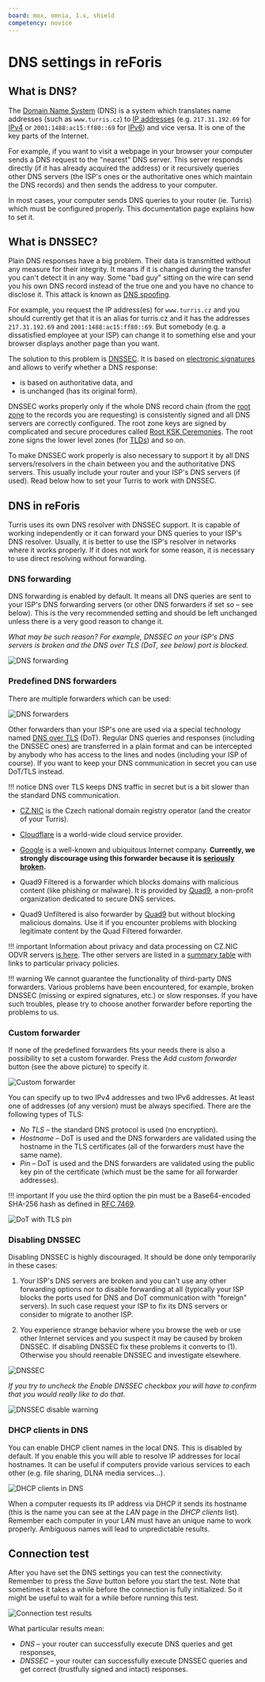 ```yaml
---
board: mox, omnia, 1.x, shield
competency: novice
---
```

# DNS settings in reForis

<!--what-is-dns-start-->

## What is DNS?

The [Domain Name System](https://en.wikipedia.org/wiki/Domain_Name_System)
(DNS) is a system which translates name addresses (such as `www.turris.cz`)
to [IP addresses](https://en.wikipedia.org/wiki/IP_address) (e.g.
`217.31.192.69` for [IPv4](https://en.wikipedia.org/wiki/IPv4) or
`2001:1488:ac15:ff80::69` for [IPv6](https://en.wikipedia.org/wiki/IPv6))
and vice versa. It is one of the key parts of the Internet.

For example, if you want to visit a webpage in your browser your computer
sends a DNS request to the "nearest" DNS server. This server responds directly
(if it has already acquired the address) or it recursively queries other DNS
servers (the ISP's ones or the authoritative ones which maintain the DNS
records) and then sends the address to your computer.

In most cases, your computer sends DNS queries to your router (ie. Turris)
which must be configured properly. This documentation page explains how to
set it.

## What is DNSSEC?

Plain DNS responses have a big problem. Their data is transmitted without any
measure for their integrity. It means if it is changed during the transfer you
can't detect it in any way. Some "bad guy" sitting on the wire can send you his
own DNS record instead of the true one and you have no chance to disclose it.
This attack is known as
[DNS spoofing](https://en.wikipedia.org/wiki/DNS_spoofing).

For example, you request the IP address(es) for `www.turris.cz` and you should
currently get that it is an alias for turris.cz and it has the addresses
`217.31.192.69` and `2001:1488:ac15:ff80::69`. But somebody (e.g.
a dissatisfied employee at your ISP) can change it to something else and your
browser displays another page than you want.

The solution to this problem is
[DNSSEC](https://en.wikipedia.org/wiki/Domain_Name_System_Security_Extensions).
It is based on
[electronic signatures](https://en.wikipedia.org/wiki/Electronic_signature)
and allows to verify whether a DNS response:

* is based on authoritative data, and
* is unchanged (has its original form).

DNSSEC works properly only if the whole DNS record chain (from the
[root zone](https://en.wikipedia.org/wiki/DNS_root_zone) to the records
you are requesting) is consistently signed and all DNS servers are correctly
configured. The root zone keys are signed by complicated and secure procedures
called [Root KSK Ceremonies](https://www.iana.org/dnssec/ceremonies). The root
zone signs the lower level zones (for
[TLDs](https://en.wikipedia.org/wiki/Top-level_domain)) and so on.

To make DNSSEC work properly is also necessary to support it by all DNS
servers/resolvers in the chain between you and the authoritative DNS servers.
This usually include your router and your ISP's DNS servers (if used). Read
below how to set your Turris to work with DNSSEC.

<!--what-is-dns-end-->

## DNS in reForis

Turris uses its own DNS resolver with DNSSEC support. It is capable of working
independently or it can forward your DNS queries to your ISP's DNS resolver.
Usually, it is better to use the ISP's resolver in networks where it works
properly. If it does not work for some reason, it is necessary to use direct
resolving without forwarding.

### DNS forwarding

DNS forwarding is enabled by default. It means all DNS queries are sent to your
ISP's DNS forwarding servers (or other DNS forwarders if set so – see below).
This is the very recommended setting and should be left unchanged unless there
is a very good reason to change it.

*What may be such reason? For example, DNSSEC on your ISP's DNS servers is
broken and the DNS over TLS (_DoT_, see below) port is blocked.*

![DNS forwarding](forwarding.png)

### Predefined DNS forwarders

There are multiple forwarders which can be used:

![DNS forwarders](forwarders.png)

Other forwarders than your ISP's one are used via a special technology named
[DNS over TLS](https://en.wikipedia.org/wiki/DNS_over_TLS) (DoT). Regular DNS
queries and responses (including the DNSSEC ones) are transferred in a plain
format and can be intercepted by anybody who has access to the lines and nodes
(including your ISP of course). If you want to keep your DNS communication in
secret you can use DoT/TLS instead.

!!! notice
    DNS over TLS keeps DNS traffic in secret but is a bit slower than the
    standard DNS communication.

* [CZ.NIC](https://www.nic.cz/) is the Czech national domain registry operator
  (and the creator of your Turris).

* [Cloudflare](https://en.wikipedia.org/wiki/Cloudflare) is a world-wide cloud
  service provider.

* [Google](https://en.wikipedia.org/wiki/Google_Public_DNS) is a well-known
  and ubiquitous Internet company. **Currently, we strongly discourage using
  this forwarder because it is
  [seriously broken](https://issuetracker.google.com/issues/299255571).**

* Quad9 Filtered is a forwarder which blocks domains with malicious content
  (like phishing or malware). It is provided by
  [Quad9](https://en.wikipedia.org/wiki/Quad9), a non-profit organization
  dedicated to secure DNS services.

* Quad9 Unfiltered is also forwarder by [Quad9](https://en.wikipedia.org/wiki/Quad9)
  but without blocking malicious domains. Use it if you encounter problems
  with blocking legitimate content by the Quad Filtered forwarder.

!!! important
    Information about privacy and data processing on CZ.NIC ODVR servers
    [is here](https://www.nic.cz/odvr/). The other servers are listed in
    a [summary table](https://dnsprivacy.org/wiki/display/DP/DNS+Privacy+Public+Resolvers)
    with links to particular privacy policies.

!!! warning
    We cannot guarantee the functionality of third-party DNS forwarders.
    Various problems have been encountered, for example, broken DNSSEC
    (missing or expired signatures, etc.) or slow responses. If you
    have such troubles, please try to choose another forwarder before
    reporting the problems to us.


### Custom forwarder

If none of the predefined forwarders fits your needs there is also
a possibility to set a custom forwarder. Press the _Add custom
forwarder_ button (see the above picture) to specify it.

![Custom forwarder](custom.png)

You can specify up to two IPv4 addresses and two IPv6 addresses. At least one
of addresses (of any version) must be always specified. There are the
following types of TLS:

* _No TLS_ – the standard DNS protocol is used (no encryption).
* _Hostname_ – DoT is used and the DNS forwarders are validated using
  the hostname in the TLS certificates (all of the forwarders must have
  the same name).
* _Pin_ – DoT is used and the DNS forwarders are validated using the
  public key pin of the certificate (which must be the same for all forwarder
  addresses).

!!! important
    If you use the third option the pin must be a Base64-encoded
    SHA-256 hash as defined in [RFC 7469](https://tools.ietf.org/html/rfc7469).

![DoT with TLS pin](pin.png)

### Disabling DNSSEC

Disabling DNSSEC is highly discouraged. It should be done only temporarily in
these cases:

1. Your ISP's DNS servers are broken and you can't use any other forwarding
   options nor to disable forwarding at all (typically your ISP blocks the
   ports used for DNS and DoT communication with "foreign" servers). In such
   case request your ISP to fix its DNS servers or consider to migrate to
   another ISP.

2. You experience strange behavior where you browse the web or use other
   Internet services and you suspect it may be caused by broken DNSSEC. If
   disabling DNSSEC fix these problems it converts to (1). Otherwise you should
   reenable DNSSEC and investigate elsewhere.

![DNSSEC](dnssec.png)

*If you try to uncheck the _Enable DNSSEC_ checkbox you will have to confirm
that you would really like to do that.*

![DNSSEC disable warning](dnssec-warn.png)

### DHCP clients in DNS

You can enable DHCP client names in the local DNS. This is disabled by default.
If you enable this you will able to resolve IP addresses for local hostnames.
It can be useful if computers provide various services to each other
(e.g. file sharing, DLNA media services...).

![DHCP clients in DNS](dhcp.png)

When a computer requests its IP address via DHCP it sends its hostname (this
is the name you can see at the _LAN_ page in the _DHCP clients_ list).
Remember each computer in your LAN must have an unique name to work properly.
Ambiguous names will lead to unpredictable results.

## Connection test

After you have set the DNS settings you can test the connectivity. Remember
to press the _Save_ button before you start the test. Note that sometimes it
takes a while before the connection is fully initialized. So it might be
useful to wait for a while before running this test.

![Connection test results](test.png)

What particular results mean:

* _DNS_ – your router can successfully execute DNS queries and get responses,
* _DNSSEC_ – your router can successfully execute DNSSEC queries and get
  correct (trustfully signed and intact) responses.
